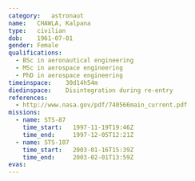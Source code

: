 ```yaml
---
category:	astronaut
name:	CHAWLA, Kalpana
type:	civilian
dob:	1961-07-01
gender:	Female
qualifications:
  - BSc in aeronautical engineering
  - MSc in aerospace engineering
  - PhD in aerospace engineering
timeinspace:	30d14h54m
diedinspace:	Disintegration during re-entry
references:
  - http://www.nasa.gov/pdf/740566main_current.pdf
missions:
  - name: STS-87
    time_start:   1997-11-19T19:46Z
    time_end:     1997-12-05T12:21Z
  - name: STS-107
    time_start:   2003-01-16T15:39Z
    time_end:     2003-02-01T13:59Z
evas:
---
```

